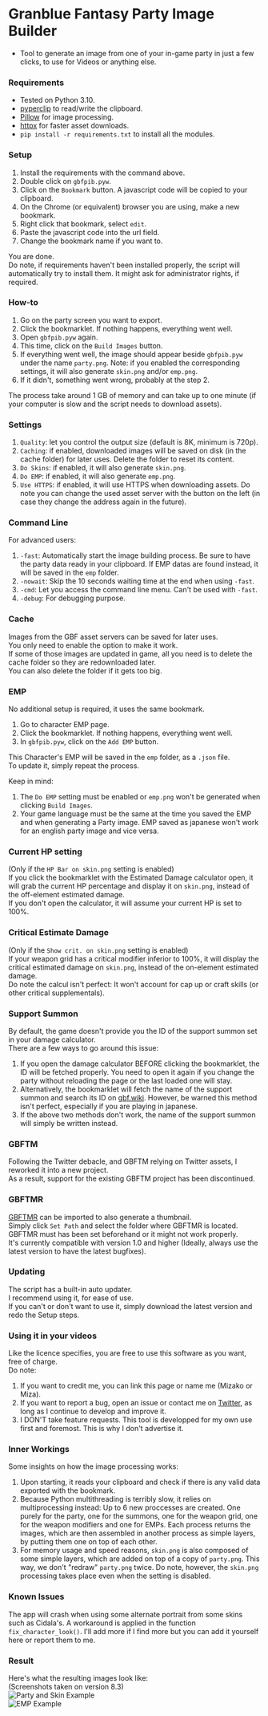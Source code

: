 # Granblue Fantasy Party Image Builder  
* Tool to generate an image from one of your in-game party in just a few clicks, to use for Videos or anything else.  
### Requirements  
* Tested on Python 3.10.  
* [pyperclip](https://pypi.org/project/pyperclip/) to read/write the clipboard.  
* [Pillow](https://pillow.readthedocs.io/en/stable/) for image processing.  
* [httpx](https://www.python-httpx.org/) for faster asset downloads.  
* `pip install -r requirements.txt` to install all the modules.  
### Setup  
1. Install the requirements with the command above.  
2. Double click on `gbfpib.pyw`.  
3. Click on the `Bookmark` button. A javascript code will be copied to your clipboard.  
4. On the Chrome (or equivalent) browser you are using, make a new bookmark.  
5. Right click that bookmark, select `edit`.  
6. Paste the javascript code into the url field.  
7. Change the bookmark name if you want to.  
  
You are done.  
Do note, if requirements haven't been installed properly, the script will automatically try to install them. It might ask for administrator rights, if required.  
### How-to  
1. Go on the party screen you want to export.  
2. Click the bookmarklet. If nothing happens, everything went well.  
3. Open `gbfpib.pyw` again.  
4. This time, click on the `Build Images` button.  
5. If everything went well, the image should appear beside `gbfpib.pyw` under the name `party.png`. Note: if you enabled the corresponding settings, it will also generate `skin.png` and/or `emp.png`.  
6. If it didn't, something went wrong, probably at the step 2.  
  
The process take around 1 GB of memory and can take up to one minute (if your computer is slow and the script needs to download assets).  
### Settings  
1. `Quality`: let you control the output size (default is 8K, minimum is 720p).  
2. `Caching`: if enabled, downloaded images will be saved on disk (in the cache folder) for later uses. Delete the folder to reset its content.  
3. `Do Skins`: if enabled, it will also generate `skin.png`.  
4. `Do EMP`: if enabled, it will also generate `emp.png`.  
5. `Use HTTPS`: if enabled, it will use HTTPS when downloading assets. Do note you can change the used asset server with the button on the left (in case they change the address again in the future).  
### Command Line  
For advanced users:  
1. `-fast`: Automatically start the image building process. Be sure to have the party data ready in your clipboard. If EMP datas are found instead, it will be saved in the `emp` folder.  
2. `-nowait`: Skip the 10 seconds waiting time at the end when using `-fast`.  
3. `-cmd`: Let you access the command line menu. Can't be used with `-fast`.  
4. `-debug`: For debugging purpose.  
### Cache  
Images from the GBF asset servers can be saved for later uses.  
You only need to enable the option to make it work.  
If some of those images are updated in game, all you need is to delete the cache folder so they are redownloaded later.  
You can also delete the folder if it gets too big.  
### EMP  
No additional setup is required, it uses the same bookmark.  
1. Go to character EMP page.  
2. Click the bookmarklet. If nothing happens, everything went well.  
3. In `gbfpib.pyw`, click on the `Add EMP` button.  
  
This Character's EMP will be saved in the `emp` folder, as a `.json` file.  
To update it, simply repeat the process.  
  
Keep in mind:
1. The `Do EMP` setting must be enabled or `emp.png` won't be generated when clicking `Build Images`.  
2. Your game language must be the same at the time you saved the EMP and when generating a Party image. EMP saved as japanese won't work for an english party image and vice versa.  
### Current HP setting  
(Only if the `HP Bar on skin.png` setting is enabled)  
If you click the bookmarklet with the Estimated Damage calculator open, it will grab the current HP percentage and display it on `skin.png`, instead of the off-element estimated damage.  
If you don't open the calculator, it will assume your current HP is set to 100%.  
### Critical Estimate Damage  
(Only if the `Show crit. on skin.png` setting is enabled)  
If your weapon grid has a critical modifier inferior to 100%, it will display the critical estimated damage on `skin.png`, instead of the on-element estimated damage.  
Do note the calcul isn't perfect: It won't account for cap up or craft skills (or other critical supplementals).  
### Support Summon  
By default, the game doesn't provide you the ID of the support summon set in your damage calculator.  
There are a few ways to go around this issue:  
1. If you open the damage calculator BEFORE clicking the bookmarklet, the ID will be fetched properly. You need to open it again if you change the party without reloading the page or the last loaded one will stay.  
2. Alternatively, the bookmarklet will fetch the name of the support summon and search its ID on [gbf.wiki](https://gbf.wiki/). However, be warned this method isn't perfect, especially if you are playing in japanese.  
3. If the above two methods don't work, the name of the support summon will simply be written instead.  
### GBFTM  
Following the Twitter debacle, and GBFTM relying on Twitter assets, I reworked it into a new project.  
As a result, support for the existing GBFTM project has been discontinued.  
### GBFTMR  
[GBFTMR](https://github.com/MizaGBF/GBFTM) can be imported to also generate a thumbnail.  
Simply click `Set Path` and select the folder where GBFTMR is located.  
GBFTMR must has been set beforehand or it might not work properly.  
It's currently compatible with version 1.0 and higher (Ideally, always use the latest version to have the latest bugfixes).  
### Updating  
The script has a built-in auto updater.  
I recommend using it, for ease of use.  
If you can't or don't want to use it, simply download the latest version and redo the Setup steps.  
### Using it in your videos  
Like the licence specifies, you are free to use this software as you want, free of charge.  
Do note:  
1. If you want to credit me, you can link this page or name me (Mizako or Miza).  
2. If you want to report a bug, open an issue or contact me on [Twitter](https://twitter.com/mizak0), as long as I continue to develop and improve it.  
3. I DON'T take feature requests. This tool is developped for my own use first and foremost. This is why I don't advertise it.  
### Inner Workings  
Some insights on how the image processing works:
1. Upon starting, it reads your clipboard and check if there is any valid data exported with the bookmark.  
2. Because Python multithreading is terribly slow, it relies on multiprocessing instead: Up to 6 new proccesses are created. One purely for the party, one for the summons, one for the weapon grid, one for the weapon modifiers and one for EMPs. Each process returns the images, which are then assembled in another process as simple layers, by putting them one on top of each other.  
3. For memory usage and speed reasons, `skin.png` is also composed of some simple layers, which are added on top of a copy of `party.png`. This way, we don't "redraw" `party.png` twice. Do note, however, the `skin.png` processing takes place even when the setting is disabled.  
### Known Issues  
The app will crash when using some alternate portrait from some skins such as Cidala's. A workaround is applied in the function `fix_character_look()`. I'll add more if I find more but you can add it yourself here or report them to me.  
### Result  
Here's what the resulting images look like:  
(Screenshots taken on version 8.3)  
![Party and Skin Example](https://cdn.discordapp.com/attachments/614716155646705676/1010681871425880074/result.gif)  
![EMP Example](https://cdn.discordapp.com/attachments/614716155646705676/1010681871732068444/emp.png)  